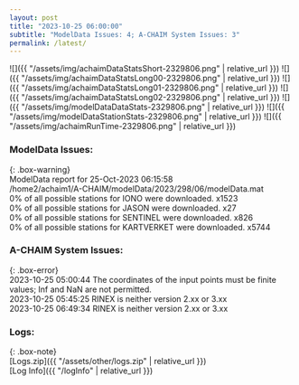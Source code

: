 ```yaml
---
layout: post
title: "2023-10-25 06:00:00"
subtitle: "ModelData Issues: 4; A-CHAIM System Issues: 3"
permalink: /latest/
---
```


![]({{ "/assets/img/achaimDataStatsShort-2329806.png" | relative_url }})
![]({{ "/assets/img/achaimDataStatsLong00-2329806.png" | relative_url }})
![]({{ "/assets/img/achaimDataStatsLong01-2329806.png" | relative_url }})
![]({{ "/assets/img/achaimDataStatsLong02-2329806.png" | relative_url }})
![]({{ "/assets/img/modelDataDataStats-2329806.png" | relative_url }})
![]({{ "/assets/img/modelDataStationStats-2329806.png" | relative_url }})
![]({{ "/assets/img/achaimRunTime-2329806.png" | relative_url }})


### ModelData Issues:  
  
{: .box-warning}  
 ModelData report for 25-Oct-2023 06:15:58   
 /home2/achaim1/A-CHAIM/modelData/2023/298/06/modelData.mat   
 0% of all possible stations for IONO were downloaded. x1523   
 0% of all possible stations for JASON were downloaded. x27   
 0% of all possible stations for SENTINEL were downloaded. x826   
 0% of all possible stations for KARTVERKET were downloaded. x5744   
  
### A-CHAIM System Issues:  
  
{: .box-error}  
2023-10-25 05:00:44 The coordinates of the input points must be finite values; Inf and NaN are not permitted.  
2023-10-25 05:45:25 RINEX is neither version 2.xx or 3.xx  
2023-10-25 06:49:34 RINEX is neither version 2.xx or 3.xx  

### Logs:  
  
{: .box-note}  
[Logs.zip]({{ "/assets/other/logs.zip" | relative_url }})  
[Log Info]({{ "/logInfo" | relative_url }})  
